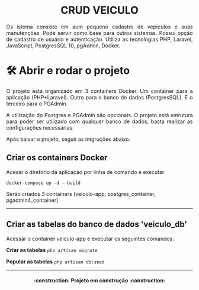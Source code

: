 <h1 align="center">CRUD VEICULO</h1>

<p align="justify">Os istema consiste em aum pequeno cadastro de vepiculos e suas manutenções.
Pode servir como base para outros sistemas. Possui opção de cadastro de usuário e autenticação.
Utiliza as tecnologias PHP, Laravel, JavaScript, PostgresSQL 10, pgAdmin, Docker.</p>


# 🛠️ Abrir e rodar o projeto
 <p align="justify">O projeto está organizado em 3 containers Docker. Um container para a aplicação (PHP+Laravel). Outro para o banco de dados (PostgresSQL). E o terceiro para o PGAdmin.</p>

 <p align="justify">A utilização do Postgres e PGAdmin são opcionais. O projeto está estrutura para poder ser utilizado com qualquer banco de dados, basta realizar as configurações necessárias.</p>

 <p align="justify">Após baixar o projeto, seguir as intgruções abaixo.</p>

## Criar os containers Docker
Acesar o diretório da aplicação por linha de comando e executar:

`docker-compose up -d --build`

Serão criados 3 containers (veiculo-app, postgres_container, pgadmin4_container)

-----------------------------------------------------------------------------------------------------------------------------------------------------------
## Criar as tabelas do banco de dados 'veiculo_db'
Acessar o container veiculo-app e executar os seguintes comandos:

**Criar as tabelas** `php artisan migrate`

**Popular as tabelas** `php artisan db:seed`

-----------------------------------------------------------------------------------------------------------------------------------------------------------

<h4 align="center"> 
    :construction:  Projeto em construção  :construction:
</h4>
